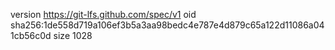 version https://git-lfs.github.com/spec/v1
oid sha256:1de558d719a106ef3b5a3aa98bedc4e787e4d879c65a122d11086a041cb56c0d
size 1028
